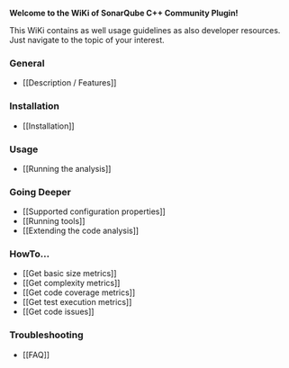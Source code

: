 **Welcome to the WiKi of SonarQube C++ Community Plugin!**

This WiKi contains as well usage guidelines as also developer resources. Just navigate to the topic of your interest.

### General
* [[Description / Features]]

### Installation
* [[Installation]]

### Usage
* [[Running the analysis]]

### Going Deeper
* [[Supported configuration properties]]
* [[Running tools]]
* [[Extending the code analysis]]

### HowTo...
* [[Get basic size metrics]]
* [[Get complexity metrics]]
* [[Get code coverage metrics]]
* [[Get test execution metrics]]
* [[Get code issues]]

### Troubleshooting
* [[FAQ]]
